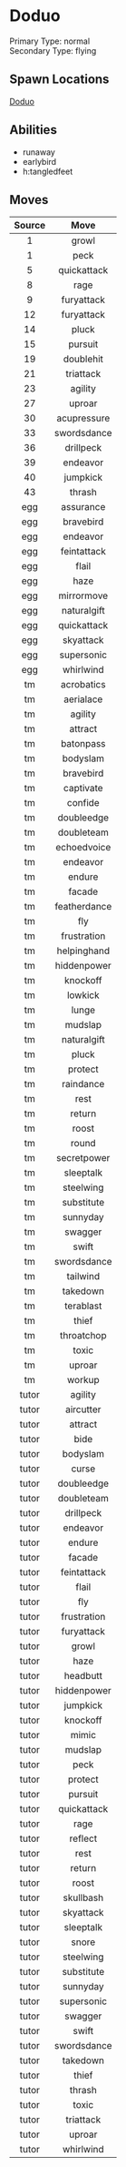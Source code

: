 # Doduo  
Primary Type: normal  
Secondary Type: flying  
  
## Spawn Locations  
[Doduo](/data/spawn_presets/doduo.md)  
  
## Abilities  
  * runaway
  * earlybird
  * h:tangledfeet
  
  
## Moves  
  
| Source | Move |  
|:---:|:---:|  
| 1 | growl |  
| 1 | peck |  
| 5 | quickattack |  
| 8 | rage |  
| 9 | furyattack |  
| 12 | furyattack |  
| 14 | pluck |  
| 15 | pursuit |  
| 19 | doublehit |  
| 21 | triattack |  
| 23 | agility |  
| 27 | uproar |  
| 30 | acupressure |  
| 33 | swordsdance |  
| 36 | drillpeck |  
| 39 | endeavor |  
| 40 | jumpkick |  
| 43 | thrash |  
| egg | assurance |  
| egg | bravebird |  
| egg | endeavor |  
| egg | feintattack |  
| egg | flail |  
| egg | haze |  
| egg | mirrormove |  
| egg | naturalgift |  
| egg | quickattack |  
| egg | skyattack |  
| egg | supersonic |  
| egg | whirlwind |  
| tm | acrobatics |  
| tm | aerialace |  
| tm | agility |  
| tm | attract |  
| tm | batonpass |  
| tm | bodyslam |  
| tm | bravebird |  
| tm | captivate |  
| tm | confide |  
| tm | doubleedge |  
| tm | doubleteam |  
| tm | echoedvoice |  
| tm | endeavor |  
| tm | endure |  
| tm | facade |  
| tm | featherdance |  
| tm | fly |  
| tm | frustration |  
| tm | helpinghand |  
| tm | hiddenpower |  
| tm | knockoff |  
| tm | lowkick |  
| tm | lunge |  
| tm | mudslap |  
| tm | naturalgift |  
| tm | pluck |  
| tm | protect |  
| tm | raindance |  
| tm | rest |  
| tm | return |  
| tm | roost |  
| tm | round |  
| tm | secretpower |  
| tm | sleeptalk |  
| tm | steelwing |  
| tm | substitute |  
| tm | sunnyday |  
| tm | swagger |  
| tm | swift |  
| tm | swordsdance |  
| tm | tailwind |  
| tm | takedown |  
| tm | terablast |  
| tm | thief |  
| tm | throatchop |  
| tm | toxic |  
| tm | uproar |  
| tm | workup |  
| tutor | agility |  
| tutor | aircutter |  
| tutor | attract |  
| tutor | bide |  
| tutor | bodyslam |  
| tutor | curse |  
| tutor | doubleedge |  
| tutor | doubleteam |  
| tutor | drillpeck |  
| tutor | endeavor |  
| tutor | endure |  
| tutor | facade |  
| tutor | feintattack |  
| tutor | flail |  
| tutor | fly |  
| tutor | frustration |  
| tutor | furyattack |  
| tutor | growl |  
| tutor | haze |  
| tutor | headbutt |  
| tutor | hiddenpower |  
| tutor | jumpkick |  
| tutor | knockoff |  
| tutor | mimic |  
| tutor | mudslap |  
| tutor | peck |  
| tutor | protect |  
| tutor | pursuit |  
| tutor | quickattack |  
| tutor | rage |  
| tutor | reflect |  
| tutor | rest |  
| tutor | return |  
| tutor | roost |  
| tutor | skullbash |  
| tutor | skyattack |  
| tutor | sleeptalk |  
| tutor | snore |  
| tutor | steelwing |  
| tutor | substitute |  
| tutor | sunnyday |  
| tutor | supersonic |  
| tutor | swagger |  
| tutor | swift |  
| tutor | swordsdance |  
| tutor | takedown |  
| tutor | thief |  
| tutor | thrash |  
| tutor | toxic |  
| tutor | triattack |  
| tutor | uproar |  
| tutor | whirlwind |  
  
